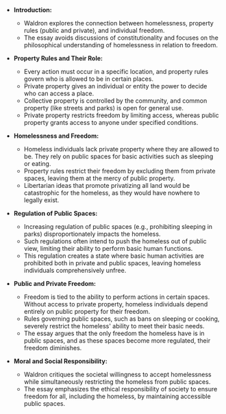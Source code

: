 - **Introduction:**
  - Waldron explores the connection between homelessness, property rules (public and private), and individual freedom.
  - The essay avoids discussions of constitutionality and focuses on the philosophical understanding of homelessness in relation to freedom.

- **Property Rules and Their Role:**
  - Every action must occur in a specific location, and property rules govern who is allowed to be in certain places.
  - Private property gives an individual or entity the power to decide who can access a place.
  - Collective property is controlled by the community, and common property (like streets and parks) is open for general use.
  - Private property restricts freedom by limiting access, whereas public property grants access to anyone under specified conditions.

- **Homelessness and Freedom:**
  - Homeless individuals lack private property where they are allowed to be. They rely on public spaces for basic activities such as sleeping or eating.
  - Property rules restrict their freedom by excluding them from private spaces, leaving them at the mercy of public property.
  - Libertarian ideas that promote privatizing all land would be catastrophic for the homeless, as they would have nowhere to legally exist.

- **Regulation of Public Spaces:**
  - Increasing regulation of public spaces (e.g., prohibiting sleeping in parks) disproportionately impacts the homeless.
  - Such regulations often intend to push the homeless out of public view, limiting their ability to perform basic human functions.
  - This regulation creates a state where basic human activities are prohibited both in private and public spaces, leaving homeless individuals comprehensively unfree.

- **Public and Private Freedom:**
  - Freedom is tied to the ability to perform actions in certain spaces. Without access to private property, homeless individuals depend entirely on public property for their freedom.
  - Rules governing public spaces, such as bans on sleeping or cooking, severely restrict the homeless' ability to meet their basic needs.
  - The essay argues that the only freedom the homeless have is in public spaces, and as these spaces become more regulated, their freedom diminishes.

- **Moral and Social Responsibility:**
  - Waldron critiques the societal willingness to accept homelessness while simultaneously restricting the homeless from public spaces.
  - The essay emphasizes the ethical responsibility of society to ensure freedom for all, including the homeless, by maintaining accessible public spaces.
